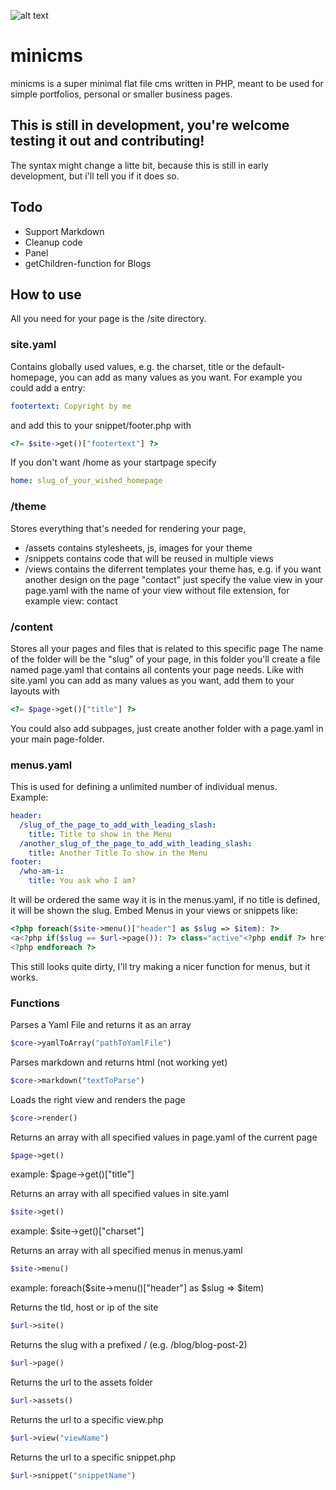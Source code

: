 ![alt text](https://abload.de/img/panelucdfb.jpg)
# minicms
minicms is a super minimal flat file cms written in PHP,
meant to be used for simple portfolios, personal or smaller business pages.

## This is still in development, you're welcome testing it out and contributing!
The syntax might change a litte bit, because this is still in early development,
but i'll tell you if it does so.

## Todo
- Support Markdown
- Cleanup code
- Panel
- getChildren-function for Blogs

## How to use
All you need for your page is the /site directory.

### site.yaml
Contains globally used values, e.g. the charset, title or the default-homepage,
you can add as many values as you want. For example you could add a entry:  
```yaml
footertext: Copyright by me
```
and add this to your snippet/footer.php with
```php
<?= $site->get()["footertext"] ?>
```
  
If you don't want /home as your startpage specify
```yaml
home: slug_of_your_wished_homepage  
```

### /theme
Stores everything that's needed for rendering your page,
- /assets contains stylesheets, js, images for your theme
- /snippets contains code that will be reused in multiple views
- /views contains the diferrent templates your theme has, e.g. if you want another design on the page "contact" just specify the value view in your page.yaml with the name of your view without file extension, for example view: contact

### /content
Stores all your pages and files that is related to this specific page
The name of the folder will be the "slug" of your page, in this folder
you'll create a file named page.yaml that contains all contents your page needs.
Like with site.yaml you can add as many values as you want, add them to your layouts with
```php
<?= $page->get()["title"] ?>
```
You could also add subpages, just create another folder with a page.yaml in your main page-folder.

### menus.yaml
This is used for defining a unlimited number of individual menus.  
Example:
```yaml
header:  
  /slug_of_the_page_to_add_with_leading_slash:  
    title: Title to show in the Menu
  /another_slug_of_the_page_to_add_with_leading_slash:  
    title: Another Title To show in the Menu
footer:  
  /who-am-i:  
    title: You ask who I am?
```

It will be ordered the same way it is in the menus.yaml, if no title is defined, it will be shown the slug.
Embed Menus in your views or snippets like:  
```php
<?php foreach($site->menu()["header"] as $slug => $item): ?>  
<a<?php if($slug == $url->page()): ?> class="active"<?php endif ?> href="<?= $url->site() ?><?= $slug ?>"><?= $item["title"] ?></a>  
<?php endforeach ?>
```

This still looks quite dirty, I'll try making a nicer function for menus, but it works.

### Functions

Parses a Yaml File and returns it as an array
```php
$core->yamlToArray("pathToYamlFile")
```

Parses markdown and returns html (not working yet)
```php
$core->markdown("textToParse")
```

Loads the right view and renders the page
```php
$core->render()
```

Returns an array with all specified values in page.yaml of the current page
```php
$page->get()
```
example: $page->get()["title"]

Returns an array with all specified values in site.yaml
```php
$site->get()
```
example: $site->get()["charset"]
  
Returns an array with all specified menus in menus.yaml
```php
$site->menu()
```
example: foreach($site->menu()["header"] as $slug => $item)  
  
Returns the tld, host or ip of the site
```php
$url->site()
```
  
Returns the slug with a prefixed / (e.g. /blog/blog-post-2)
```php
$url->page()
```
  
Returns the url to the assets folder
```php
$url->assets()
```
  
Returns the url to a specific view.php
```php
$url->view("viewName")
```
  
Returns the url to a specific snippet.php
```php
$url->snippet("snippetName")
```
  
